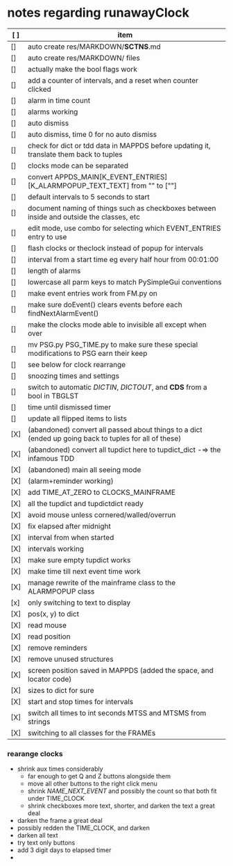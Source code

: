 # notes regarding runawayClock


[ ] | item
----|-------------------------------------------------------------------------------------------------------
[]  | auto create res/MARKDOWN/__SCTNS__.md
[]  | auto create res/MARKDOWN/ files
[]  | actually make the bool flags work
[]  | add a counter of intervals, and a reset when counter clicked
[]  | alarm in time count
[]  | alarms working
[]  | auto dismiss
[]  | auto dismiss, time 0 for no auto dismiss
[]  | check for dict or tdd data in MAPPDS before updating it, translate them back to tuples
[]  | clocks mode can be separated
[]  | convert APPDS_MAIN\[K_EVENT_ENTRIES\]\[K_ALARMPOPUP_TEXT_TEXT\] from "" to \[""\]
[]  | default intervals to 5 seconds to start
[]  | document naming of things such as checkboxes between inside and outside the classes, etc
[]  | edit mode, use combo for selecting which EVENT_ENTRIES entry to use
[]  | flash clocks or theclock instead of popup for intervals
[]  | interval from a start time eg every half hour from 00:01:00
[]  | length of alarms
[]  | lowercase all parm keys to match PySimpleGui conventions
[]  | make event entries work from FM.py on
[]  | make sure doEvent() clears events before each findNextAlarmEvent()
[]  | make the clocks mode able to invisible all except when over
[]  | mv PSG.py PSG_TIME.py to make sure these special modifications to PSG earn their keep
[]  | see below for clock rearrange
[]  | snoozing times and settings
[]  | switch to automatic _DICTIN_, _DICTOUT_, and __CDS__ from a bool in TBGLST
[]  | time until dismissed timer
[]  | update all flipped items to lists
[X] | (abandoned) convert all passed about things to a dict (ended up going back to tuples for all of these)
[X] | (abandoned) convert all tupdict here to tupdict_dict -=> the infamous TDD
[X] | (abandoned) main all seeing mode
[X] | (alarm+reminder working)
[X] | add TIME_AT_ZERO to CLOCKS_MAINFRAME
[X] | all the tupdict and tupdictdict ready
[X] | avoid mouse unless cornered/walled/overrun
[X] | fix elapsed after midnight
[X] | interval from when started
[X] | intervals working
[X] | make sure empty tupdict works
[X] | make time till next event time work
[X] | manage rewrite of the mainframe class to the ALARMPOPUP class
[x] | only switching to text to display
[X] | pos(x, y) to dict
[X] | read mouse
[X] | read position
[X] | remove reminders
[X] | remove unused structures
[X] | screen position saved in MAPPDS (added the space, and locator code)
[X] | sizes to dict for sure
[X] | start and stop times for intervals
[X] | switch all times to int seconds MTSS and MTSMS from strings
[X] | switching to all classes for the FRAMEs

### rearange clocks

* shrink aux times considerably
  * far enough to get Q and Z buttons alongside them
  * move all other buttons to the right click menu
  * shrink _NAME_NEXT_EVENT_  and possibly the count so that both fit under TIME_CLOCK
  * shrink checkboxes more text, shorter, and darken the text a great deal
* darken the frame a great deal
* possibly redden the TIME_CLOCK, and darken
* darken all text
* try text only buttons
* add 3 digit days to elapsed timer
* 
